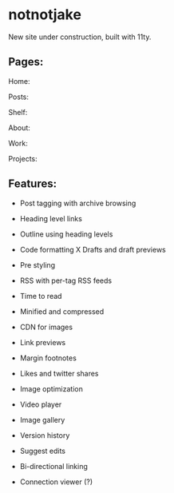 # notnotjake

New site under construction, built with 11ty.

## Pages:

Home:

Posts:

Shelf:

About:

Work:

Projects:



## Features:
- Post tagging with archive browsing
- Heading level links
- Outline using heading levels
- Code formatting
X Drafts and draft previews
- Pre styling
- RSS with per-tag RSS feeds
- Time to read
- Minified and compressed
- CDN for images

- Link previews
- Margin footnotes
- Likes and twitter shares
- Image optimization
- Video player
- Image gallery
- Version history
- Suggest edits
- Bi-directional linking
- Connection viewer (?)